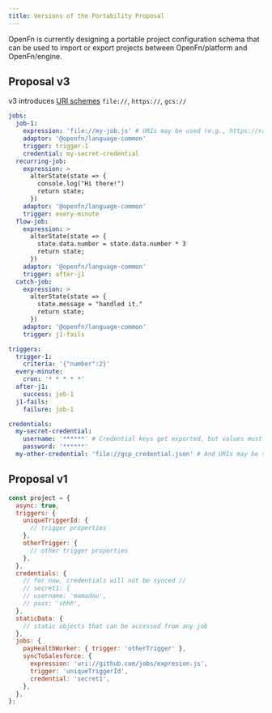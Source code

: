 ```yaml
---
title: Versions of the Portability Proposal
---
```


OpenFn is currently designing a portable project configuration schema that can
be used to import or export projects between OpenFn/platform and OpenFn/engine.

## Proposal v3

v3 introduces
[URI schemes](https://en.wikipedia.org/wiki/Uniform_Resource_Identifier)
`file://`, `https://`, `gcs://`

```yaml
jobs:
  job-1:
    expression: 'file://my-job.js' # URIs may be used (e.g., https://raw.githubusercontent.com/org/repo/my-job.js)
    adaptor: '@openfn/language-common'
    trigger: trigger-1
    credential: my-secret-credential
  recurring-job:
    expression: >
      alterState(state => {
        console.log("Hi there!")
        return state;
      })
    adaptor: '@openfn/language-common'
    trigger: every-minute
  flow-job:
    expression: >
      alterState(state => {
        state.data.number = state.data.number * 3
        return state;
      })
    adaptor: '@openfn/language-common'
    trigger: after-j1
  catch-job:
    expression: >
      alterState(state => {
        state.message = "handled it."
        return state;
      })
    adaptor: '@openfn/language-common'
    trigger: j1-fails

triggers:
  trigger-1:
    criteria: '{"number":2}'
  every-minute:
    cron: '* * * * *'
  after-j1:
    success: job-1
  j1-fails:
    failure: job-1

credentials:
  my-secret-credential:
    username: '******' # Credential keys get exported, but values must be manually reentered
    password: '******'
  my-other-credential: 'file://gcp_credential.json' # And URIs may be specified directly for the credential body
```

## Proposal v1

```js
const project = {
  async: true,
  triggers: {
    uniqueTriggerId: {
      // trigger properties
    },
    otherTrigger: {
      // other trigger properties
    },
  },
  credentials: {
    // for now, credentials will not be synced //
    // secret1: {
    // username: 'mamadou',
    // pass: 'shhh',
  },
  staticData: {
    // static objects that can be accessed from any job
  },
  jobs: {
    payHealthWorker: { trigger: 'otherTrigger' },
    syncToSalesforce: {
      expression: 'uri://github.com/jobs/expresion.js',
      trigger: 'uniqueTriggerId',
      credential: 'secret1',
    },
  },
};
```
